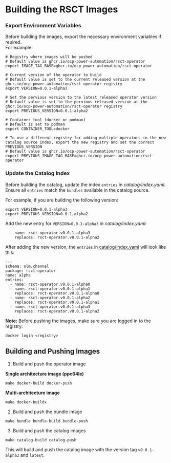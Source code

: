 # Building the RSCT Images
### Export Environment Variables
Before building the images, export the necessary environment variables if reuired.  
For example:
```
# Registry where images will be pushed
# Default value is ghcr.io/ocp-power-automation/rsct-operator
export IMAGE_TAG_BASE=ghcr.io/ocp-power-automation/rsct-operator

# Current version of the operator to build
# Default value is set to the current released version at the ghcr.io/ocp-power-automation/rsct-operator registry
export VERSION=0.0.1-alpha3

# Set the pervious version to the latest released operator version
# Default value is set to the pervious released version at the ghcr.io/ocp-power-automation/rsct-operator registry
export PREVIOUS_VERSION=0.0.1-alpha2

# Container tool (docker or podman)
# Default is set to podman
export CONTAINER_TOOL=docker

# To use a different registry for adding multiple operators in the new catalog source index, export the new registry and set the correct PREVIOUS_VERSION
# Default value is ghcr.io/ocp-power-automation/rsct-operator
export PREVIOUS_IMAGE_TAG_BASE=ghcr.io/ocp-power-automation/rsct-operator
```

### Update the Catalog Index
Before building the catalog, update the index `entries` in *catalog/index.yaml*. Ensure all `entries` match the `bundles` available in the catalog source.

For example, if you are building the following version:
```
export VERSION=0.0.1-alpha3
export PREVIOUS_VERSION=0.0.1-alpha2
```
Add the new entry for `VERSION=0.0.1-alpha3` in *catalog/index.yaml*:
```
  - name: rsct-operator.v0.0.1-alpha3
    replaces: rsct-operator.v0.0.1-alpha2
```
After adding the new version, the `entries` in [catalog/index.yaml](https://github.com/ocp-power-automation/rsct-operator/blob/main/catalog/index.yaml) will look like this:
```
---
schema: olm.channel
package: rsct-operator
name: alpha
entries:
  - name: rsct-operator.v0.0.1-alpha0
  - name: rsct-operator.v0.0.1-alpha1
    replaces: rsct-operator.v0.0.1-alpha0
  - name: rsct-operator.v0.0.1-alpha2
    replaces: rsct-operator.v0.0.1-alpha1
  - name: rsct-operator.v0.0.1-alpha3
    replaces: rsct-operator.v0.0.1-alpha2
```
**Note:**
Before pushing the images, make sure you are logged in to the registry:
```
docker login <registry>
```

## Building and Pushing Images
1. Build and push the operator image

**Single architecture image (ppc64le)**  
```
make docker-build docker-push
```

**Multi-architecture image**  
```
make docker-buildx
```

2. Build and push the bundle image
```
make bundle bundle-build bundle-push
```

3. Build and push the catalog images
```
make catalog-build catalog-push
````
This will build and push the catalog image with the version tag `v0.0.1-alpha3` and `latest`.